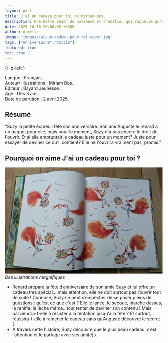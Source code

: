 ```yaml
---
layout: post
title: J'ai un cadeau pour toi de Miriam Bos.
description: Une belle leçon de patience et d’amitié, qui rappelle qu’être un peu trop curieux peut parfois entraîner de drôles d’aventures !
date: 2025-10-10 20:00:00 +0300
author: Armelle
image: 'images/jai-un-cadeau-pour-toi-cover.jpg'
tags: ["Anniversaire","Amitié"]
featured: true
toc: true
---
```


{: .q-left }

Langue : Français.  
Auteur/ Illustrations : Miriam Bos.                    
Editeur : Bayard Jeunesse.              
Age : Dès 3 ans.                            
Date de parution : 2 avril 2025.       

## Résumé

"Suzy la petite écureuil fête son anniversaire. Son ami Auguste le renard a un paquet pour elle, mais pour le moment, Suzy n'a pas encore le droit de l'ouvrir. Et si elle empruntait le cadeau juste pour un moment? Juste pour essayer de deviner ce qu'il contient? Elle ne l'ouvrira vraiment pas, promis."

## Pourquoi on aime J'ai un cadeau pour toi ?

![Des illustrations magnifiques](images/jai-un-cadeau-pour-toi-int.jpg)
*Des illustrations magnifiques*
- Renard prépare la fête d’anniversaire de son amie Suzy et lui offre un cadeau très spécial… mais attention, elle ne doit surtout pas l’ouvrir tout de suite !
Curieuse, Suzy ne peut s’empêcher de se poser pleins de questions : qu’est ce que c'est ?
Elle le lance, le secoue, marche dessus, le renifle, le lèche même...tout tenter de deviner son contenu ! Mais parviendra-t-elle à résister à la tentation jusqu’à la fête ? Et surtout, réussira-t-elle à ramener le cadeau sans qu’Auguste découvre le secret ?
- À travers cette histoire, Suzy découvre que le plus beau cadeau, c’est l’attention et le partage avec ses ami(e)s.




